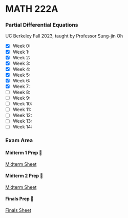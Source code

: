 # MATH 222A
### Partial Differential Equations
UC Berkeley Fall 2023, taught by Professor Sung-jin Oh

- [x] Week 0: 
- [x] Week 1: 
- [x] Week 2: 
- [x] Week 3: 
- [x] Week 4: 
- [x] Week 5: 
- [x] Week 6:
- [x] Week 7:
- [ ] Week 8:
- [ ] Week 9:
- [ ] Week 10:
- [ ] Week 11:
- [ ] Week 12:
- [ ] Week 13:
- [ ] Week 14:

### Exam Area

#### Midterm 1 Prep 😤
[Midterm Sheet](https://github.com/jianzhi-1/math-ucb/blob/main/fa23-222a/MATH222AMidterm1Prep.pdf)

#### Midterm 2 Prep 😤
[Midterm Sheet](https://github.com/jianzhi-1/math-ucb/blob/main/fa23-222a/MATH222AMidterm2Prep.pdf)

#### Finals Prep 😤
[Finals Sheet](https://github.com/jianzhi-1/math-ucb/blob/main/fa23-222a/MATH222AFinalPrep.pdf)
